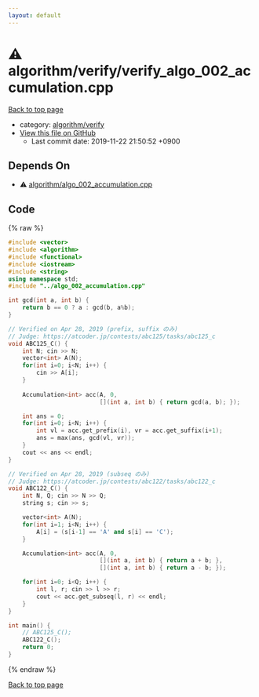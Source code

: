 ```yaml
---
layout: default
---
```


<!-- mathjax config similar to math.stackexchange -->
<script type="text/javascript" async
  src="https://cdnjs.cloudflare.com/ajax/libs/mathjax/2.7.5/MathJax.js?config=TeX-MML-AM_CHTML">
</script>
<script type="text/x-mathjax-config">
  MathJax.Hub.Config({
    TeX: { equationNumbers: { autoNumber: "AMS" }},
    tex2jax: {
      inlineMath: [ ['$','$'] ],
      processEscapes: true
    },
    "HTML-CSS": { matchFontHeight: false },
    displayAlign: "left",
    displayIndent: "2em"
  });
</script>

<script type="text/javascript" src="https://cdnjs.cloudflare.com/ajax/libs/jquery/3.4.1/jquery.min.js"></script>
<script src="https://cdn.jsdelivr.net/npm/jquery-balloon-js@1.1.2/jquery.balloon.min.js" integrity="sha256-ZEYs9VrgAeNuPvs15E39OsyOJaIkXEEt10fzxJ20+2I=" crossorigin="anonymous"></script>
<script type="text/javascript" src="../../../assets/js/copy-button.js"></script>
<link rel="stylesheet" href="../../../assets/css/copy-button.css" />


# :warning: algorithm/verify/verify_algo_002_accumulation.cpp
<a href="../../../index.html">Back to top page</a>

* category: <a href="../../../index.html#cdafa30741d8345b8ca44ea7cf563c14">algorithm/verify</a>
* <a href="{{ site.github.repository_url }}/blob/master/algorithm/verify/verify_algo_002_accumulation.cpp">View this file on GitHub</a>
    - Last commit date: 2019-11-22 21:50:52 +0900




## Depends On
* :warning: <a href="../algo_002_accumulation.cpp.html">algorithm/algo_002_accumulation.cpp</a>


## Code
{% raw %}
```cpp
#include <vector>
#include <algorithm>
#include <functional>
#include <iostream>
#include <string>
using namespace std;
#include "../algo_002_accumulation.cpp"

int gcd(int a, int b) {
    return b == 0 ? a : gcd(b, a%b);
}

// Verified on Apr 28, 2019 (prefix, suffix のみ)
// Judge: https://atcoder.jp/contests/abc125/tasks/abc125_c
void ABC125_C() {
    int N; cin >> N;
    vector<int> A(N);
    for(int i=0; i<N; i++) {
        cin >> A[i];
    }
    
    Accumulation<int> acc(A, 0,
                          [](int a, int b) { return gcd(a, b); });

    int ans = 0;
    for(int i=0; i<N; i++) {
        int vl = acc.get_prefix(i), vr = acc.get_suffix(i+1);
        ans = max(ans, gcd(vl, vr));
    }
    cout << ans << endl;
}

// Verified on Apr 28, 2019 (subseq のみ)
// Judge: https://atcoder.jp/contests/abc122/tasks/abc122_c
void ABC122_C() {
    int N, Q; cin >> N >> Q;
    string s; cin >> s;

    vector<int> A(N);
    for(int i=1; i<N; i++) {
        A[i] = (s[i-1] == 'A' and s[i] == 'C');
    }

    Accumulation<int> acc(A, 0,
                          [](int a, int b) { return a + b; },
                          [](int a, int b) { return a - b; });

    for(int i=0; i<Q; i++) {
        int l, r; cin >> l >> r;
        cout << acc.get_subseq(l, r) << endl;
    }
}

int main() {
    // ABC125_C();
    ABC122_C();
    return 0;
}

```
{% endraw %}

<a href="../../../index.html">Back to top page</a>

